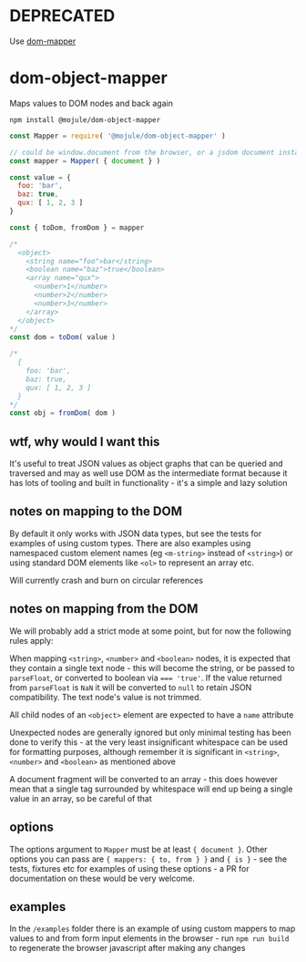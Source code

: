 # DEPRECATED

Use [dom-mapper](https://github.com/mojule/dom-mapper)

# dom-object-mapper

Maps values to DOM nodes and back again

`npm install @mojule/dom-object-mapper`

```javascript
const Mapper = require( '@mojule/dom-object-mapper' )

// could be window.document from the browser, or a jsdom document instance
const mapper = Mapper( { document } )

const value = {
  foo: 'bar',
  baz: true,
  qux: [ 1, 2, 3 ]
}

const { toDom, fromDom } = mapper

/*
  <object>
    <string name="foo">bar</string>
    <boolean name="baz">true</boolean>
    <array name="qux">
      <number>1</number>
      <number>2</number>
      <number>3</number>
    </array>
  </object>
*/
const dom = toDom( value )

/*
  {
    foo: 'bar',
    baz: true,
    qux: [ 1, 2, 3 ]
  }
*/
const obj = fromDom( dom )
```

## wtf, why would I want this

It's useful to treat JSON values as object graphs that can be queried and
traversed and may as well use DOM as the intermediate format because it has lots
of tooling and built in functionality - it's a simple and lazy solution

## notes on mapping to the DOM

By default it only works with JSON data types, but see the tests for examples of
using custom types. There are also examples using namespaced custom element
names (eg `<m-string>` instead of `<string>`) or using standard DOM elements
like `<ol>` to represent an array etc.

Will currently crash and burn on circular references

## notes on mapping from the DOM

We will probably add a strict mode at some point, but for now the following
rules apply:

When mapping `<string>`, `<number>` and `<boolean>` nodes, it is expected that
they contain a single text node - this will become the string, or be passed to
`parseFloat`, or converted to boolean via `=== 'true'`. If the value returned
from `parseFloat` is `NaN` it will be converted to `null` to retain JSON
compatibility. The text node's value is not trimmed.

All child nodes of an `<object>` element are expected to have a `name` attribute

Unexpected nodes are generally ignored but only minimal testing has been done
to verify this - at the very least insignificant whitespace can be used for
formatting purposes, although remember it is significant in `<string>`,
`<number>` and `<boolean>` as mentioned above

A document fragment will be converted to an array - this does however mean that
a single tag surrounded by whitespace will end up being a single value in an
array, so be careful of that

## options

The options argument to `Mapper` must be at least `{ document }`. Other options
you can pass are `{ mappers: { to, from } }` and `{ is }` - see the tests,
fixtures etc for examples of using these options - a PR for documentation on
these would be very welcome.

## examples

In the `/examples` folder there is an example of using custom mappers to map
values to and from form input elements in the browser - run `npm run build` to
regenerate the browser javascript after making any changes
